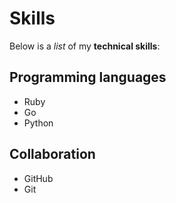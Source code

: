 # Skills

Below is a _list_ of my **technical skills**:

## Programming languages
- Ruby
- Go
- Python

## Collaboration
- GitHub
- Git

